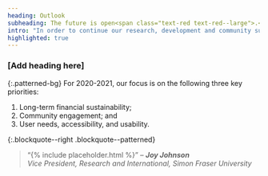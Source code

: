 ```yaml
---
heading: Outlook
subheading: The future is open<span class="text-red text-red--large">.</span>
intro: "In order to continue our research, development and community support, we need your help. You can support PKP financially as a sustainer and/or through contributions of time - each and every bit counts."
highlighted: true
---
```


### [Add heading here]

{:.patterned-bg}
For 2020-2021, our focus is on the following three key priorities:

1. Long-term financial sustainability;
2. Community engagement; and
3. User needs, accessibility, and usability.

{:.blockquote--right .blockquote--patterned}
> “{% include placeholder.html %}” <cite>&ndash; **Joy Johnson**<br/> Vice President, Research and International, Simon Fraser University</cite>
